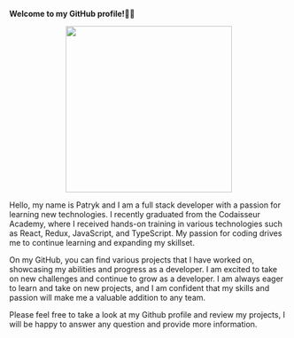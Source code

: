 **Welcome to my GitHub profile!👌🏼**

<div id="header" align="center">
  <img src="https://media.giphy.com/media/l3q2zbskZp2j8wniE/giphy.gif](https://media.giphy.com/media/l3q2zbskZp2j8wniE/giphy-downsized-large.gif" width="300"/>
</div>

Hello, my name is Patryk and I am a full stack developer with a passion for learning new technologies. I recently graduated from the Codaisseur Academy, where I received hands-on training in various technologies such as React, Redux, JavaScript, and TypeScript. My passion for coding drives me to continue learning and expanding my skillset.

On my GitHub, you can find various projects that I have worked on, showcasing my abilities and progress as a developer. I am excited to take on new challenges and continue to grow as a developer. I am always eager to learn and take on new projects, and I am confident that my skills and passion will make me a valuable addition to any team.


Please feel free to take a look at my Github profile and review my projects, I will be happy to answer any question and provide more information.

